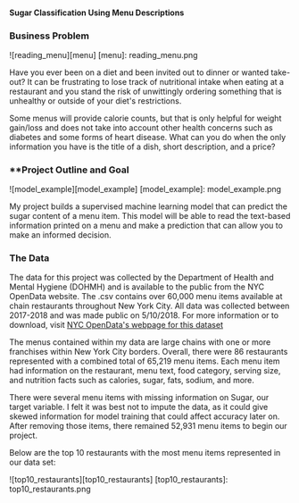 #### **Sugar Classification Using Menu Descriptions**

### **Business Problem**

![reading_menu][menu]
[menu]: reading_menu.png

Have you ever been on a diet and been invited out to dinner or wanted take-out?  It can be frustrating to lose track of nutritional intake when eating at a restaurant and you stand the risk of unwittingly ordering something that is unhealthy or outside of your diet's restrictions.

Some menus will provide calorie counts, but that is only helpful for weight gain/loss and does not take into account other health concerns such as diabetes and some forms of heart disease.  What can you do when the only information you have is the title of a dish, short description, and a price?

### **Project Outline and Goal

![model_example][model_example]
[model_example]: model_example.png

My project builds a supervised machine learning model that can predict the sugar content of a menu item.  This model will be able to read the text-based information printed on a menu and make a prediction that can allow you to make an informed decision.

### The Data

The data for this project was collected by the Department of Health and Mental Hygiene (DOHMH) and is available to the public from the NYC OpenData website.  The .csv contains over 60,000 menu items available at chain restaurants throughout New York City.  All data was collected between 2017-2018 and was made public on 5/10/2018.  For more information or to download, visit [NYC OpenData's webpage for this dataset](https://data.cityofnewyork.us/Health/DOHMH-MenuStat-Historical-/qgc5-ecnb/about_data)

The menus contained within my data are large chains with one or more franchises within New York City borders.  Overall, there were 86 restaurants represented with a combined total of 65,219 menu items.  Each menu item had information on the restaurant, menu text, food category, serving size, and nutrition facts such as calories, sugar, fats, sodium, and more.

There were several menu items with missing information on Sugar, our target variable.  I felt it was best not to impute the data, as it could give skewed information for model training that could affect accuracy later on.  After removing those items, there remained 52,931 menu items to begin our project.

Below are the top 10 restaurants with the most menu items represented in our data set:

![top10_restaurants][top10_restaurants]
[top10_restaurants]: top10_restaurants.png